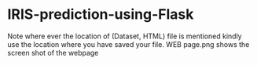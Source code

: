 # IRIS-prediction-using-Flask

Note where ever the location of (Dataset, HTML) file is mentioned kindly use the location where you have saved your file. 
WEB page.png shows the screen shot of the webpage
